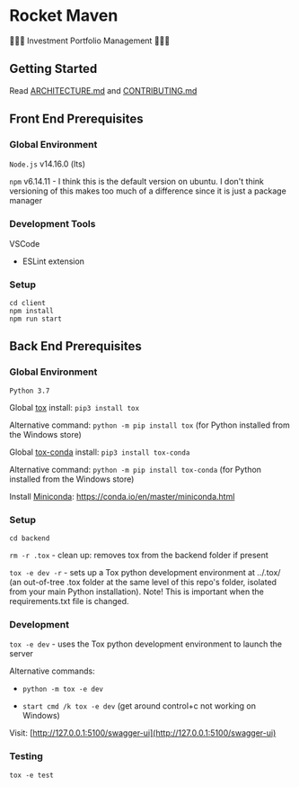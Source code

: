 # Rocket Maven
🚀🚀🚀 Investment Portfolio Management 🚀🚀🚀

## Getting Started

Read [ARCHITECTURE.md](ARCHITECTURE.md) and [CONTRIBUTING.md](CONTRIBUTING.md)

## Front End Prerequisites

### Global Environment

`Node.js`  v14.16.0 (lts)

`npm` v6.14.11 - I think this is the default version on ubuntu. I don't think versioning of this makes too much of a difference since it is just a package manager

### Development Tools

VSCode
- ESLint extension

### Setup

```
cd client
npm install
npm run start
```

## Back End Prerequisites

### Global Environment

`Python 3.7`

Global [tox](https://tox.readthedocs.io/en/latest/index.html) install: `pip3 install tox`

Alternative command: `python -m pip install tox` (for Python installed from the Windows store)

Global [tox-conda](https://github.com/tox-dev/tox-conda) install: `pip3 install tox-conda`

Alternative command: `python -m pip install tox-conda` (for Python installed from the Windows store)

Install [Miniconda](https://conda.io/en/master/index.html): https://conda.io/en/master/miniconda.html

### Setup

`cd backend`

`rm -r .tox` - clean up: removes tox from the backend folder if present

`tox -e dev -r` - sets up a Tox python development environment at ../.tox/ (an out-of-tree .tox folder at the same level of this repo's folder, isolated from your main Python installation). Note! This is important when the requirements.txt file is changed.

### Development

`tox -e dev` - uses the Tox python development environment to launch the server

Alternative commands:

- `python -m tox -e dev`

- `start cmd /k tox -e dev` (get around control+c not working on Windows)

Visit: [http://127.0.0.1:5100/swagger-ui](http://127.0.0.1:5100/swagger-ui)

### Testing

`tox -e test`
